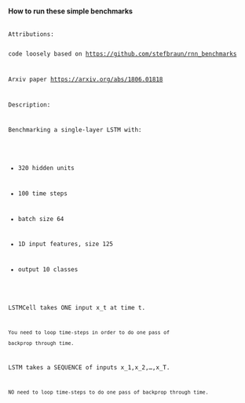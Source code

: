 #### How to run these simple benchmarks

<code>
Attributions:
    
code loosely based on https://github.com/stefbraun/rnn_benchmarks

Arxiv paper https://arxiv.org/abs/1806.01818

Description:

Benchmarking a single-layer LSTM with:

- 320 hidden units

- 100 time steps

- batch size 64

- 1D input features, size 125

- output 10 classes

LSTMCell takes ONE input x_t at time t.

    You need to loop time-steps in order to do one pass of 
    
    backprop through time.
    
LSTM takes a SEQUENCE of inputs x_1,x_2,…,x_T.

    NO need to loop time-steps to do one pass of backprop through time.
    
  </code>
  
